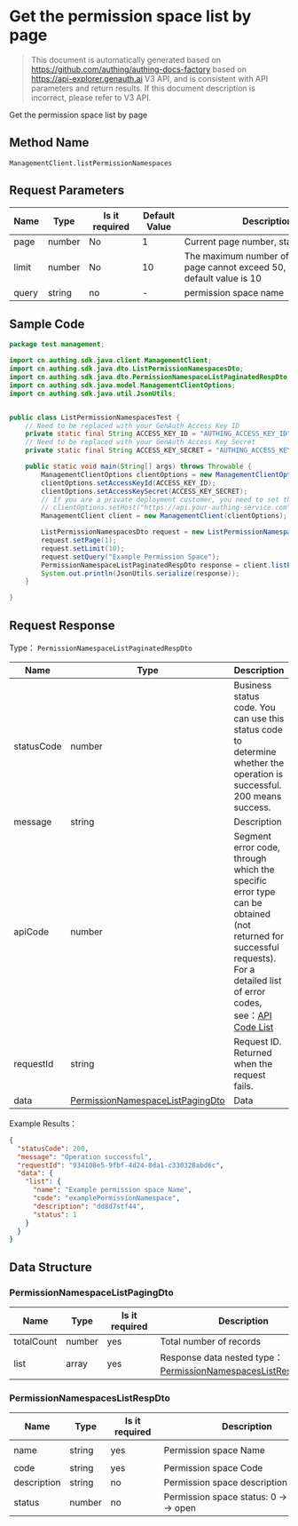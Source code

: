 # Get the permission space list by page

<!--
Warning ⚠️:
Do not modify this document directly,
https://github.com/Authing/authing-docs-factory
Use this project to generate
-->

<LastUpdated />

> This document is automatically generated based on https://github.com/authing/authing-docs-factory based on https://api-explorer.genauth.ai V3 API, and is consistent with API parameters and return results. If this document description is incorrect, please refer to V3 API.

Get the permission space list by page

## Method Name

`ManagementClient.listPermissionNamespaces`

## Request Parameters

| Name  | Type   | <div style="width:80px">Is it required</div> | <div style="width:60px">Default Value</div> | <div style="width:300px">Description</div>                                         | <div style="width:200px">Example Value</div> |
| ----- | ------ | -------------------------------------------- | ------------------------------------------- | ---------------------------------------------------------------------------------- | -------------------------------------------- |
| page  | number | No                                           | 1                                           | Current page number, starting from 1                                               | `1`                                          |
| limit | number | No                                           | 10                                          | The maximum number of pages per page cannot exceed 50, and the default value is 10 | `10`                                         |
| query | string | no                                           | -                                           | permission space name                                                              | `examplePermissionNamespace`                 |

## Sample Code

```java
package test.management;

import cn.authing.sdk.java.client.ManagementClient;
import cn.authing.sdk.java.dto.ListPermissionNamespacesDto;
import cn.authing.sdk.java.dto.PermissionNamespaceListPaginatedRespDto;
import cn.authing.sdk.java.model.ManagementClientOptions;
import cn.authing.sdk.java.util.JsonUtils;


public class ListPermissionNamespacesTest {
    // Need to be replaced with your GenAuth Access Key ID
    private static final String ACCESS_KEY_ID = "AUTHING_ACCESS_KEY_ID";
    // Need to be replaced with your GenAuth Access Key Secret
    private static final String ACCESS_KEY_SECRET = "AUTHING_ACCESS_KEY_SECRET";

    public static void main(String[] args) throws Throwable {
        ManagementClientOptions clientOptions = new ManagementClientOptions();
        clientOptions.setAccessKeyId(ACCESS_KEY_ID);
        clientOptions.setAccessKeySecret(ACCESS_KEY_SECRET);
        // If you are a private deployment customer, you need to set the GenAuth service domain name
        // clientOptions.setHost("https://api.your-authing-service.com");
        ManagementClient client = new ManagementClient(clientOptions);

        ListPermissionNamespacesDto request = new ListPermissionNamespacesDto();
        request.setPage(1);
        request.setLimit(10);
        request.setQuery("Example Permission Space");
        PermissionNamespaceListPaginatedRespDto response = client.listPermissionNamespaces(request);
        System.out.println(JsonUtils.serialize(response));
    }

}
```

## Request Response

Type： `PermissionNamespaceListPaginatedRespDto`

| Name       | Type                                                                             | Description                                                                                                                                                                                                                                                                                                                                       |
| ---------- | -------------------------------------------------------------------------------- | ------------------------------------------------------------------------------------------------------------------------------------------------------------------------------------------------------------------------------------------------------------------------------------------------------------------------------------------------- |
| statusCode | number                                                                           | Business status code. You can use this status code to determine whether the operation is successful. 200 means success.                                                                                                                                                                                                                           |
| message    | string                                                                           | Description                                                                                                                                                                                                                                                                                                                                       |
| apiCode    | number                                                                           | Segment error code, through which the specific error type can be obtained (not returned for successful requests). For a detailed list of error codes, see：[API Code List](https://api-explorer.genauth.ai/?tag=group/%E5%BC%80%E5%8F%91%E5%87%86%E5%A4%87#tag/%E5%BC%80%E5%8F%91%E5%87%86%E5%A4%87/%E9%94%99%E8%AF%AF%E5%A4%84%E7%90%86/apiCode) |
| requestId  | string                                                                           | Request ID. Returned when the request fails.                                                                                                                                                                                                                                                                                                      |
| data       | <a href="#PermissionNamespaceListPagingDto">PermissionNamespaceListPagingDto</a> | Data                                                                                                                                                                                                                                                                                                                                              |

Example Results：

```json
{
  "statusCode": 200,
  "message": "Operation successful",
  "requestId": "934108e5-9fbf-4d24-8da1-c330328abd6c",
  "data": {
    "list": {
      "name": "Example permission space Name",
      "code": "examplePermissionNamespace",
      "description": "dd8d7stf44",
      "status": 1
    }
  }
}
```

## Data Structure

### <a id="PermissionNamespaceListPagingDto"></a> PermissionNamespaceListPagingDto

| Name       | Type   | <div style="width:80px">Is it required</div> | <div style="width:300px">Description</div>                                                                  | <div style="width:200px">Example Value</div> |
| ---------- | ------ | -------------------------------------------- | ----------------------------------------------------------------------------------------------------------- | -------------------------------------------- |
| totalCount | number | yes                                          | Total number of records                                                                                     |                                              |
| list       | array  | yes                                          | Response data nested type：<a href="#PermissionNamespacesListRespDto">PermissionNamespacesListRespDto</a>。 |                                              |

### <a id="PermissionNamespacesListRespDto"></a> PermissionNamespacesListRespDto

| Name        | Type   | <div style="width:80px">Is it required</div> | <div style="width:300px">Description</div>      | <div style="width:200px">Example Value</div> |
| ----------- | ------ | -------------------------------------------- | ----------------------------------------------- | -------------------------------------------- |
| name        | string | yes                                          | Permission space Name                           | `Example permission space Name`              |
| code        | string | yes                                          | Permission space Code                           | `examplePermissionNamespace`                 |
| description | string | no                                           | Permission space description                    | `dd8d7stf44`                                 |
| status      | number | no                                           | Permission space status: 0 -> closed, 1 -> open | `1`                                          |

